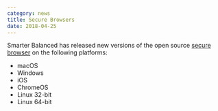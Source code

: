 ```yaml
---
category: news
title: Secure Browsers
date: 2018-04-25
---
```


Smarter Balanced has released new versions of the open source [secure browser](http://www.smarterapp.org/securebrowsers.html) on the following platforms:

* macOS
* Windows
* iOS
* ChromeOS
* Linux 32-bit
* Linux 64-bit
